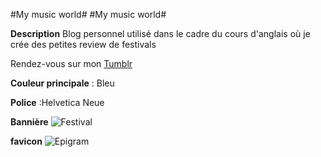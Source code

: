 #My music world#
#My music world#


**Description** Blog personnel utilisé dans le cadre du cours d'anglais où je crée des petites review de festivals

Rendez-vous sur mon [Tumblr](http://johanjbj.tumblr.com/)

**Couleur principale** : Bleu

**Police** :Helvetica Neue

**Bannière** ![Festival](https://scontent-cdg2-1.xx.fbcdn.net/t31.0-8/12473570_1209602162388076_1490141591086443182_o.jpg "FCKNYE festival")

**favicon** ![Epigram](https://scontent-cdg2-1.xx.fbcdn.net/v/t1.0-9/12376683_1723373074548203_8045625567131569376_n.jpg?oh=430e8c5c6b86168d2f5a608de907686b&oe=5868BE3A "favicon")

